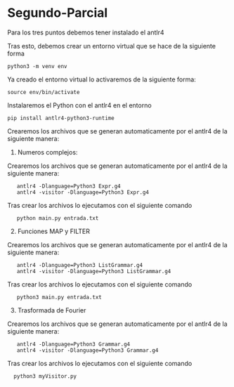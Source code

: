 # Segundo-Parcial

Para los tres puntos debemos tener instalado el antlr4

Tras esto, debemos crear un entorno virtual que se hace de la siguiente forma

    python3 -m venv env

Ya creado el entorno virtual lo activaremos de la siguiente forma:

    source env/bin/activate

Instalaremos el Python con el antlr4 en el entorno

    pip install antlr4-python3-runtime

Crearemos los archivos que se generan automaticamente por el antlr4 de la siguiente manera:

1. Numeros complejos:

Crearemos los archivos que se generan automaticamente por el antlr4 de la siguiente manera:

       antlr4 -Dlanguage=Python3 Expr.g4
       antlr4 -visitor -Dlanguage=Python3 Expr.g4
   
Tras crear los archivos lo ejecutamos con el siguiente comando

       python main.py entrada.txt


2. Funciones MAP y FILTER

Crearemos los archivos que se generan automaticamente por el antlr4 de la siguiente manera:

       antlr4 -Dlanguage=Python3 ListGrammar.g4
       antlr4 -visitor -Dlanguage=Python3 ListGrammar.g4
   
Tras crear los archivos lo ejecutamos con el siguiente comando

       python3 main.py entrada.txt

3. Trasformada de Fourier

Crearemos los archivos que se generan automaticamente por el antlr4 de la siguiente manera:

       antlr4 -Dlanguage=Python3 Grammar.g4
       antlr4 -visitor -Dlanguage=Python3 Grammar.g4

Tras crear los archivos lo ejecutamos con el siguiente comando

      python3 myVisitor.py


    

   

     








    

